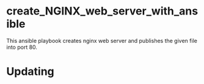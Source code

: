 # create_NGINX_web_server_with_ansible
This ansible playbook creates nginx web server and publishes the given file into port 80.
# Updating
